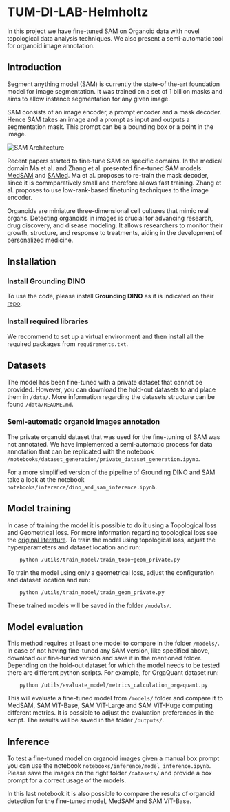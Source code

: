 # TUM-DI-LAB-Helmholtz

In this project we have fine-tuned SAM on Organoid data with novel topological data analysis techniques. We also present a semi-automatic tool for organoid image annotation.

## Introduction

Segment anything model (SAM) is currently the state-of the-art foundation model for image segmentation. It was trained on a set of 1 billion masks and aims to allow instance segmentation for any given image. 

SAM consists of an image encoder, a prompt encoder and a mask decoder. Hence SAM takes an image and a prompt as input and outputs a segmentation mask. This prompt can be a bounding box or a point in the image.

![SAM Architecture](https://github.com/facebookresearch/segment-anything/raw/main/assets/model_diagram.png?raw=true)

Recent papers started to fine-tune SAM on specific domains. In the medical domain Ma et al. and Zhang et al. presented fine-tuned SAM models: [MedSAM](https://arxiv.org/abs/2304.12306) and [SAMed](https://arxiv.org/abs/2304.13785). Ma et al. proposes to re-train the mask decoder, since it is commparatively small and therefore allows fast training. Zhang et al. proposes to use low-rank-based finetuning techniques to the image encoder. 

Organoids are miniature three-dimensional cell cultures that mimic real organs. Detecting organoids in images is crucial for advancing research, drug discovery, and disease modeling. It allows researchers to monitor their growth, structure, and response to treatments, aiding in the development of personalized medicine.

## Installation

### Install Grounding DINO

To use the code, please install **Grounding DINO** as it is indicated on their [repo](https://github.com/IDEA-Research/GroundingDINO/tree/main).

### Install required libraries

We recommend to set up a virtual environment and then install all the required packages from `requirements.txt`.

## Datasets

The model has been fine-tuned with a private dataset that cannot be provided. However, you can download the hold-out datasets to and place them in `/data/`. More information regarding the datasets structure can be found `/data/README.md`.

### Semi-automatic organoid images annotation
The private organoid dataset that was used for the fine-tuning of SAM was not annotated. We have implemented a semi-automatic process for data annotation that can be replicated with the notebook `/notebooks/dataset_generation/private_dataset_generation.ipynb`.

For a more simplified version of the pipeline of Grounding DINO and SAM take a look at the notebook `notebooks/inference/dino_and_sam_inference.ipynb`. 

## Model training

In case of training the model it is possible to do it using a Topological loss and Geometrical loss. For more information regarding topological loss see the [original literature](https://arxiv.org/abs/2203.01703). To train the model using topological loss, adjust the hyperparameters and dataset location and run:

```
    python /utils/train_model/train_topo+geom_private.py
```

To train the model using only a geometrical loss, adjust the configuration and dataset location and run:

```
    python /utils/train_model/train_geom_private.py
```

These trained models will be saved in the folder `/models/`.

## Model evaluation

This method requires at least one model to compare in the folder `/models/`. In case of not having fine-tuned any SAM version, like specified above, download our fine-tuned version and save it in the mentioned folder. Depending on the hold-out dataset for which the model needs to be tested there are different python scripts. For example, for OrgaQuant dataset run:

```
    python /utils/evaluate_model/metrics_calculation_orgaquant.py
```

This will evaluate a fine-tuned model from `/models/` folder and compare it to MedSAM, SAM ViT-Base, SAM ViT-Large and SAM ViT-Huge computing different metrics. It is possible to adjust the evaluation preferences in the script. The results will be saved in the folder `/outputs/`.

## Inference

To test a fine-tuned model on organoid images given a manual box prompt you can use the notebook `notebooks/inference/model_inference.ipynb`. Please save the images on the right folder `/datasets/` and provide a box prompt for a correct usage of the models. 

In this last notebook it is also possible to compare the results of organoid detection for the fine-tuned model, MedSAM and SAM ViT-Base.


